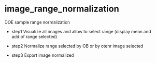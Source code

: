 # image_range_normalization
DOE sample range normalization

 * step1
 Visualize all images and allow to select range (display mean and add of range selected)
 
 * step2
 Normalize range selected by OB or by otehr image selected
 
 * step3
 Export image normalized
